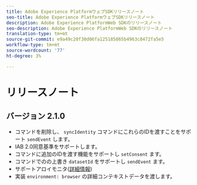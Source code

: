 ```yaml
---
title: Adobe Experience PlatformウェブSDKリリースノート
seo-title: Adobe Experience PlatformウェブSDKリリースノート
description: Adobe Experience PlatformWeb SDKのリリースノート
seo-description: Adobe Experience PlatformWeb SDKのリリースノート
translation-type: tm+mt
source-git-commit: e9a49c20f30d06fa125185865b4963c8472fa5e5
workflow-type: tm+mt
source-wordcount: '77'
ht-degree: 3%

---
```



# リリースノート

## バージョン 2.1.0

* コマンドを削除し、 `syncIdentity` コマンドにこれらのIDを渡すことをサポート `sendEvent` します。
* IAB 2.0同意基準をサポートします。
* コマンドに追加のIDを渡す機能をサポートし `setConsent` ます。
* コマンドでのの上書き `datasetId` をサポートし `sendEvent` ます。
* サポートアロイモニタ([詳細情報](https://github.com/adobe/alloy/wiki/Monitoring-Hooks))
* 実装 `environment: browser` の詳細コンテキストデータを渡します。
